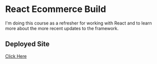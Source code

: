 # React Ecommerce Build

I'm doing this course as a refresher for working with React and to learn more about the more recent updates to the framework.

## Deployed Site

[Click Here](https://calm-frangollo-8682f9.netlify.app/)
